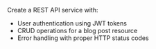 Create a REST API service with:
- User authentication using JWT tokens
- CRUD operations for a blog post resource
- Error handling with proper HTTP status codes
